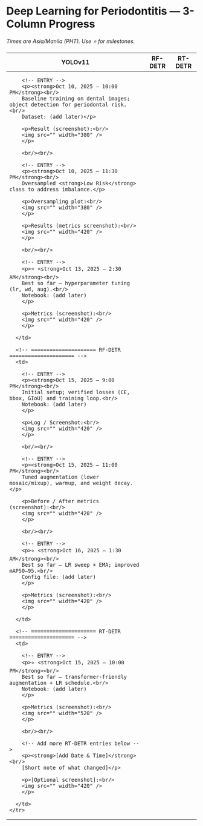 <h1>Deep Learning for Periodontitis — 3-Column Progress</h1>
<p><em>Times are Asia/Manila (PHT). Use ⭐ for milestones.</em></p>

<table>
  <thead>
    <tr>
      <th>YOLOv11</th>
      <th>RF-DETR</th>
      <th>RT-DETR</th>
    </tr>
  </thead>
  <tbody>
    <tr>
      <!-- ===================== YOLOv11 ===================== -->
      <td>

        <!-- ENTRY -->
        <p><strong>Oct 10, 2025 — 10:00 PM</strong><br/>
        Baseline training on dental images; object detection for periodontal risk.<br/>
        Dataset: (add later)</p>

        <p>Result (screenshot):<br/>
        <img src="" width="380" />
        </p>

        <br/><br/>

        <!-- ENTRY -->
        <p><strong>Oct 10, 2025 — 11:30 PM</strong><br/>
        Oversampled <strong>Low Risk</strong> class to address imbalance.</p>

        <p>Oversampling plot:<br/>
        <img src="" width="380" />
        </p>

        <p>Results (metrics screenshot):<br/>
        <img src="" width="420" />
        </p>

        <br/><br/>

        <!-- ENTRY -->
        <p>⭐ <strong>Oct 13, 2025 — 2:30 AM</strong><br/>
        Best so far — hyperparameter tuning (lr, wd, aug).<br/>
        Notebook: (add later)
        </p>

        <p>Metrics (screenshot):<br/>
        <img src="" width="420" />
        </p>

      </td>

      <!-- ===================== RF-DETR ===================== -->
      <td>

        <!-- ENTRY -->
        <p><strong>Oct 15, 2025 — 9:00 PM</strong><br/>
        Initial setup; verified losses (CE, bbox, GIoU) and training loop.<br/>
        Notebook: (add later)
        </p>

        <p>Log / Screenshot:<br/>
        <img src="" width="420" />
        </p>

        <br/><br/>

        <!-- ENTRY -->
        <p><strong>Oct 15, 2025 — 11:00 PM</strong><br/>
        Tuned augmentation (lower mosaic/mixup), warmup, and weight decay.</p>

        <p>Before / After metrics (screenshot):<br/>
        <img src="" width="420" />
        </p>

        <br/><br/>

        <!-- ENTRY -->
        <p>⭐ <strong>Oct 16, 2025 — 1:30 AM</strong><br/>
        Best so far — LR sweep + EMA; improved mAP50–95.<br/>
        Config file: (add later)
        </p>

        <p>Metrics (screenshot):<br/>
        <img src="" width="420" />
        </p>

      </td>

      <!-- ===================== RT-DETR ===================== -->
      <td>

        <!-- ENTRY -->
        <p>⭐ <strong>Oct 15, 2025 — 10:00 PM</strong><br/>
        Best so far — transformer-friendly augmentation + LR schedule.<br/>
        Notebook: (add later)
        </p>

        <p>Metrics (screenshot):<br/>
        <img src="" width="520" />
        </p>

        <br/><br/>

        <!-- Add more RT-DETR entries below -->
        <p><strong>[Add Date & Time]</strong><br/>
        [Short note of what changed]</p>

        <p>[Optional screenshot]:<br/>
        <img src="" width="420" />
        </p>

      </td>
    </tr>
  </tbody>
</table>
